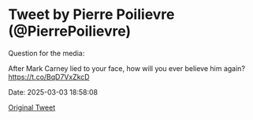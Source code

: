 # Tweet by Pierre Poilievre (@PierrePoilievre)

Question for the media:

After Mark Carney lied to your face, how will you ever believe him again? https://t.co/BqD7VxZkcD

Date: 2025-03-03 18:58:08

[Original Tweet](https://x.com/PierrePoilievre/status/1896636225282519166)
